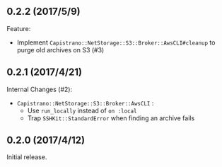 ## 0.2.2 (2017/5/9)

Feature:

- Implement `Capistrano::NetStorage::S3::Broker::AwsCLI#cleanup` to purge old
archives on S3 (#3)

## 0.2.1 (2017/4/21)

Internal Changes (#2):

- `Capistrano::NetStorage::S3::Broker::AwsCLI` :
  - Use `run_locally` instead of `on :local`
  - Trap `SSHKit::StandardError` when finding an archive fails

## 0.2.0 (2017/4/12)

Initial release.
